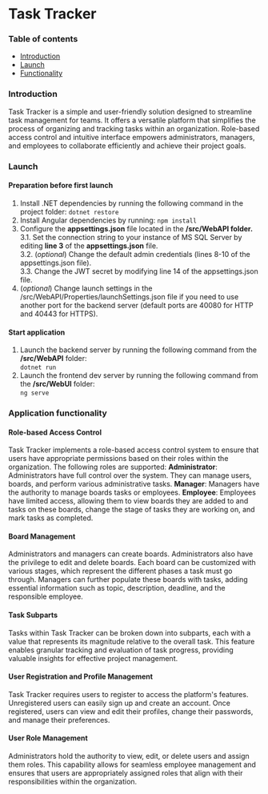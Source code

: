 # Task Tracker 
### Table of contents
* [Introduction](#introduction)
* [Launch](#launch)
* [Functionality](#application-functionality)

### Introduction
Task Tracker is a simple and user-friendly solution designed to streamline task management for teams. It offers a versatile platform that simplifies the process of organizing and tracking tasks within an organization. Role-based access control and intuitive interface empowers administrators, managers, and employees to collaborate efficiently and achieve their project goals.

### Launch
#### Preparation before first launch
1. Install .NET dependencies by running the following command in the project folder:
`dotnet restore`
2. Install Angular dependencies by running:
`npm install`
3. Configure the **appsettings.json** file located in the **/src/WebAPI folder.**  
3.1. Set the connection string to your instance of MS SQL Server by editing **line 3** of the **appsettings.json** file.  
3.2. (*optional*) Change the default admin credentials (lines 8-10 of the appsettings.json file).  
3.3. Change the JWT secret by modifying line 14 of the appsettings.json file.  
4. (*optional*) Change launch settings in the /src/WebAPI/Properties/launchSettings.json file if you need to use another port for the backend server (default ports are 40080 for HTTP and 40443 for HTTPS).

#### Start application
1. Launch the backend server by running the following command from the **/src/WebAPI** folder:  
`dotnet run`
2. Launch the frontend dev server by running the following command from the **/src/WebUI** folder:  
`ng serve`

### Application functionality
#### Role-based Access Control
Task Tracker implements a role-based access control system to ensure that users have appropriate permissions based on their roles within the organization. The following roles are supported:
**Administrator**: Administrators have full control over the system. They can manage users, boards, and perform various administrative tasks.
**Manager**: Managers have the authority to manage boards tasks or employees. 
**Employee**: Employees have limited access, allowing them to view boards they are added to and tasks on these boards, change the stage of tasks they are working on, and mark tasks as completed.

#### Board Management
Administrators and managers can create boards. Administrators also have the privilege to edit and delete boards. Each board can be customized with various stages, which represent the different phases a task must go through. Managers can further populate these boards with tasks, adding essential information such as topic, description, deadline, and the responsible employee.

#### Task Subparts
Tasks within Task Tracker can be broken down into subparts, each with a value that represents its magnitude relative to the overall task. This feature enables granular tracking and evaluation of task progress, providing valuable insights for effective project management.

#### User Registration and Profile Management
Task Tracker requires users to register to access the platform's features. Unregistered users can easily sign up and create an account. Once registered, users can view and edit their profiles, change their passwords, and manage their preferences.

#### User Role Management
Administrators hold the authority to view, edit, or delete users and assign them roles. This capability allows for seamless employee management and ensures that users are appropriately assigned roles that align with their responsibilities within the organization.